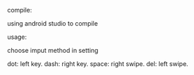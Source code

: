 compile:

using android studio to compile

usage:

choose imput method in setting

dot: left key.
dash: right key.
space: right swipe.
del: left swipe.
